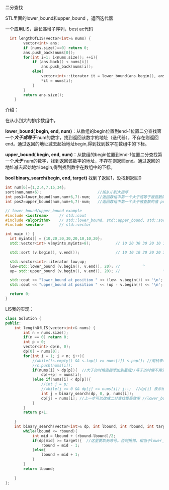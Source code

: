 二分查找

STL里面的lower_bound和upper_bound ，返回迭代器

一个应用LIS，最长递增子序列，best ac代码

```c++
  int lengthOfLIS(vector<int>& nums) {
        vector<int> ans;
        if (nums.size()==0) return 0;
        ans.push_back(nums[0]);
        for(int i=1; i<nums.size(); ++i){
            if (ans.back() < nums[i]) 
                ans.push_back(nums[i]);
            else{
                vector<int>::iterator it = lower_bound(ans.begin(), ans.end(), nums[i]); //
                *it = nums[i];
            }
        }
        return ans.size();
    }
```



介绍：

在从小到大的排序数组中，

**lower_bound( begin, end, num)**：从数组的begin位置到end-1位置二分查找第一个***大于或等于*** num的数字，找到返回该数字的地址（迭代器），不存在则返回end。通过返回的地址减去起始地址begin,得到找到数字在数组中的下标。

**upper_bound( begin, end, num)**：从数组的begin位置到end-1位置二分查找第一个***大于*** num的数字，找到返回该数字的地址，不存在则返回end。通过返回的地址减去起始地址begin,得到找到数字在数组中的下标。

**bool binary_search(begin, end, target)**  找到了返回1，没找到返回0

```c++
int num[6]={1,2,4,7,15,34}; 
sort(num,num+6);                         //按从小到大排序 
int pos1=lower_bound(num,num+6,7)-num;   //返回数组中第一个大于或等于被查数的数的下标 pos1 = 3
int pos2=upper_bound(num,num+6,7)-num;   //返回数组中第一个大于被查数的值 pos2 = 4

```

```c++
// lower_bound/upper_bound example
#include <iostream>     // std::cout
#include <algorithm>    // std::lower_bound, std::upper_bound, std::sort
#include <vector>       // std::vector

int main () {
  int myints[] = {10,20,30,30,20,10,10,20};
  std::vector<int> v(myints,myints+8);           // 10 20 30 30 20 10 10 20

  std::sort (v.begin(), v.end());                // 10 10 10 20 20 20 30 30

  std::vector<int>::iterator low,up;
  low=std::lower_bound (v.begin(), v.end(), 20); //          ^
  up= std::upper_bound (v.begin(), v.end(), 20); //                   ^

  std::cout << "lower_bound at position " << (low- v.begin()) << '\n'; //输出3
  std::cout << "upper_bound at position " << (up - v.begin()) << '\n'; //输出6

  return 0;
}
```





LIS我的实现：

```c++
class Solution {
public:
    int lengthOfLIS(vector<int>& nums) {
        int n = nums.size();
        if(n == 0) return 0;
        int p = 0;
        vector<int> dp(n, 0);
        dp[0] = nums[0];
        for(int i = 1; i < n; i++){
            //while(!s.empty() && s.top() >= nums[i]) s.pop(); //用栈来维护一个递增数列，但不会是最长的。所以错误的
            //s.push(nums[i]);
            if(nums[i] > dp[p]){  //大于的时候直接添加到最后//等于的时候不用添加
                dp[++p] = nums[i];  
            }else if(nums[i] < dp[p]){
                //int j = p;
                //while(j >= 0 && dp[j] >= nums[i]) j--;  //dp[i] 表示维持长度为i时候的数组里面的最小值 这里要取到等号来
                int j = binary_search(dp, 0, p, nums[i]);
                dp[j] = nums[i]; //上一步可以改成二分查找提高效率 //lower_bound//第一个大于或者等于他的数字下标
            }
        }
        return p+1;
        
    }
    int binary_search(vector<int>& dp, int lbound, int rbound, int target){
        while(lbound <= rbound){
            int mid = lbound + (rbound-lbound)/2;
            if(dp[mid] >= target){  //这里要取到等号。否则报错，相当于lower_bound的实现
                rbound = mid - 1;
            }else{
                lbound = mid + 1;
            }
        }
        return lbound;
        
    }
};
```

